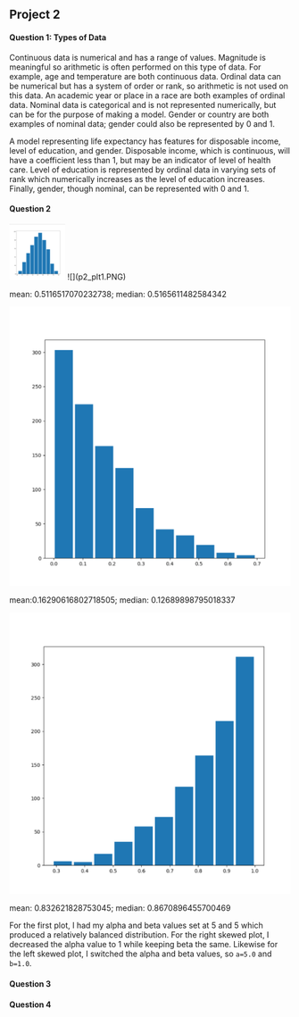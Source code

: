 ## Project 2

#### Question 1: Types of Data

Continuous data is numerical and has a range of values. Magnitude is meaningful so arithmetic is often performed on this type of data. For example, age and temperature are both continuous data. Ordinal data can be numerical but has a system of order or rank, so arithmetic is not used on this data. An academic year or place in a race are both examples of ordinal data. Nominal data is categorical and is not represented numerically, but can be for the purpose of making a model. Gender or country are both examples of nominal data; gender could also be represented by 0 and 1.

A model representing life expectancy has features for disposable income, level of education, and gender. Disposable income, which is continuous, will have a coefficient less than 1, but may be an indicator of level of health care. Level of education is represented by ordinal data in varying sets of rank which numerically increases as the level of education increases. Finally, gender, though nominal, can be represented with 0 and 1. 

#### Question 2

<img src=p2_plt1.PNG height=100 width=100/>
![](p2_plt1.PNG)

mean: 0.5116517070232738; median: 0.5165611482584342

![](p2_plt2.PNG)

mean:0.16290616802718505; median: 0.12689898795018337

![](p2_plt3.PNG)

mean: 0.832621828753045; median: 0.8670896455700469

For the first plot, I had my alpha and beta values set at 5 and 5 which produced a relatively balanced distribution. For the right skewed plot, I decreased the alpha value to 1 while keeping beta the same. Likewise for the left skewed plot, I switched the alpha and beta values, so `a=5.0` and `b=1.0`.

#### Question 3

#### Question 4
